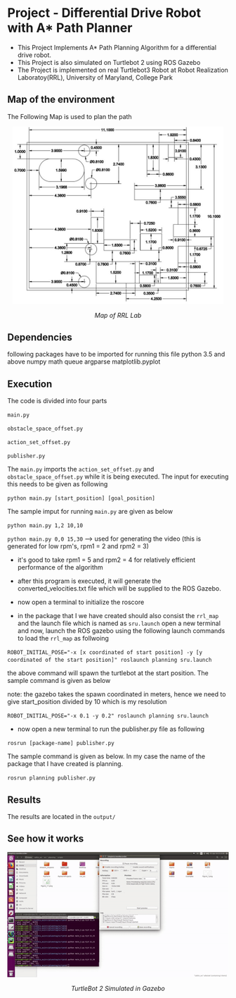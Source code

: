 # Project - Differential Drive Robot with A* Path Planner

* This Project Implements A* Path Planning Algorithm for a differential drive robot.
* This Project is also simulated on Turtlebot 2 using ROS Gazebo
* The Project is implemented on real Turtlebot3 Robot at Robot Realization Laboratoy(RRL), University of Maryland, College Park

## Map of the environment 
The Following Map is used to plan the path

<p align="center">
<img src="images/rrl_map.JPG" alt="map" width="480">
</p>
<p align="center">
<em>Map of RRL Lab</em>
</p>

## Dependencies
following packages have to be imported for running this file 
python 3.5 and above
numpy
math
queue
argparse
matplotlib.pyplot

## Execution
The code is divided into four parts

`main.py`

`obstacle_space_offset.py`

`action_set_offset.py`

`publisher.py`

The `main.py` imports the `action_set_offset.py` and `obstacle_space_offset.py` while it is being executed. The input for executing this needs to be given as following

`python main.py [start_position] [goal_position]`

The sample imput for running `main.py` are given as below 

`python main.py 1,2 10,10`

`python main.py 0,0 15,30`  --> used for generating the video (this is generated for low rpm's, rpm1 = 2 and rpm2 = 3)

* it's good to take rpm1 = 5 and rpm2 = 4 for relatively efficient performance of the algorithm 
* after this program is executed, it will generate the converted_velocities.txt file which will be supplied to the ROS Gazebo.

* now open a terminal to initialize the roscore

* in the package that I we have created should also consist the `rrl_map` and the launch file which is named as `sru.launch`
open a new terminal and now, launch the ROS gazebo using the following launch commands to load the `rrl_map` as follwoing 


`ROBOT_INITIAL_POSE="-x [x coordinated of start position] -y [y coordinated of the start position]" roslaunch planning sru.launch`

the above command will spawn the turtlebot at the start position. The sample command is given as below 

note: the gazebo takes the spawn coordinated in meters, hence we need to give start_position divided by 10 which is my resolution

`ROBOT_INITIAL_POSE="-x 0.1 -y 0.2" roslaunch planning sru.launch`

* now open a new terminal to run the publisher.py file as following 

`rosrun [package-name] publisher.py`

The sample command is given as below. In my case the name of the package that I have created is planning. 

`rosrun planning publisher.py`

## Results
The results are located in the `output/`

## See how it works

<p align="center">
<img src="images/output.gif" alt="output" width="640">
</p>
<p align="center">
<em>TurtleBot 2 Simulated in Gazebo</em>
</p>


